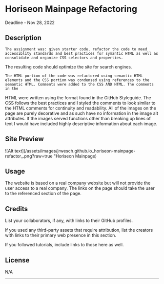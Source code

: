 # Horiseon Mainpage Refactoring
Deadline - Nov 28, 2022

## Description

    The assignment was: given starter code, refactor the code to meed accessiblity standards and best practices for symantic HTML as well as consolidate and organize CSS selectors and properties.
The resulting code should optimize the site for search engines.

    The HTML portion of the code was refactored using semantic HTML elements and the CSS portion was condensed using references to the semantic HTML. Comments were added to the CSS AND HTML. The comments in the
HTML were written using the format found in the GitHub Styleguide. The CSS follows the best practices and I styled the comments to look similar to the HTML comments for continuity and readability. All of the images on the page are purely decorative and as such have no information in the image alt attributes. If the images served functions other than breaking up lines of text I would have included highly descriptive information about each image.


## Site Preview

![Alt text](/assets/images/jrwesch.github.io_horiseon-mainpage-refactor_.png?raw=true "Horiseon Mainpage)


## Usage

The website is based on a real company website but will not provide the user access to a real company. The links on the page should take the user to the referenced section of the page.

## Credits

List your collaborators, if any, with links to their GitHub profiles.

If you used any third-party assets that require attribution, list the creators with links to their primary web presence in this section.

If you followed tutorials, include links to those here as well.

## License

N/A

---
